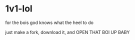 # 1v1-lol
for the bois
god knows what the heel to do

just make a fork, download it, and OPEN THAT BOI UP BABY
